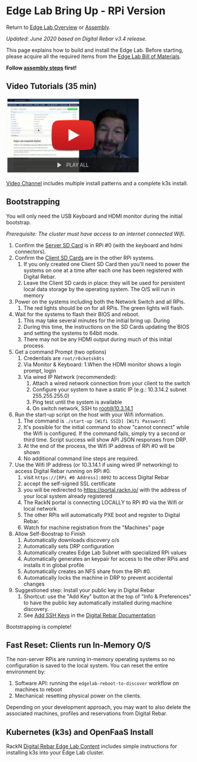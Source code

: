 
Edge Lab Bring Up - RPi Version
==================

Return to [Edge Lab Overview](README.md) or [Assembly](assembly.md).

_Updated: June 2020 based on Digital Rebar v3.4 release._

This page explains how to build and install the Edge Lab.  Before starting, please acquire all the required items from the [Edge Lab Bill of Materials](bill_of_materials.md).

**Follow [assembly steps](assembly.md) first!**

Video Tutorials (35 min)
-----

[![Video Tutorial](images/edgelab-videos.png)](https://youtu.be/Zb6_HRZxsIo)

[Video Channel](https://youtu.be/Zb6_HRZxsIo) includes multiple install patterns and a complete k3s install.

Bootstrapping
-----------------
You will only need the USB Keyboard and HDMI monitor during the initial bootstrap.

*Prerequisite: The cluster must have access to an internet connected Wifi.*

1. Confirm the [Server SD Card](https://s3-us-west-2.amazonaws.com/get.rebar.digital/edge-lab/rpi-server-v1.4.0.img.xz) is in RPi #0 (with the keyboard and hdmi connectors).
2. Confirm the [Client SD Cards](https://s3-us-west-2.amazonaws.com/get.rebar.digital/edge-lab/rpi-client-v1.4.0.img.xz) are in the other RPi systems.
   1. If you only created one Client SD Card then you'll need to power the systems on one at a time after each one has been registered with Digital Rebar.
   1. Leave the Client SD cards in place: they will be used for persistent local data storage by the operating system.  The O/S will run in memory
1. Power on the systems including both the Network Switch and all RPis.
   1.  The red lights should be on for all RPis.  The green lights will flash.
1. Wait for the systems to flash their BIOS and reboot.
   1. This may take several minutes for the initial bring up.  During
   2. During this time, the instructions on the SD Cards updating the BIOS and setting the systems to 64bit mode.
   3. There may not be any HDMI output during much of this initial process.
1. Get a command Prompt (two options)
     1. Credentials are `root/r0cketsk8ts`
     1. Via Monitor & Keyboard:
        1.When the HDMI monitor shows a login prompt, login
     1. Via wired IP Network (recommended):
        1. Attach a wired network connection from your client to the switch
        1. Configure your system to have a static IP (e.g.: 10.3.14.2 subnet 255.255.255.0)
        1. Ping test until the system is available
        1. On switch network, SSH to root@10.3.14.1
1. Run the start-up script on the host with your Wifi information.
   1. The command is `./start-up [Wifi SSID] [Wifi Password]`
   1. It's possible for the initial command to show "cannot connect" while the Wifi is configured. If the command fails, simply try a second or third time.  Script success will show API JSON responses from DRP.
   1. At the end of the process, the Wifi IP address of RPi #0 will be shown
   1. No additional command line steps are required.
1. Use the Wifi IP address (or 10.3.14.1 if using wired IP networking) to access Digital Rebar running on RPi #0.
   1. visit `https://[RPi #0 Address]:8092` to access Digital Rebar
   1. accept the self-signed SSL certificate
   1. you will be redirected to https://portal.rackn.io/ with the address of your local system already registered
   1. The RackN portal is connecting LOCALLY to RPi #0 via the Wifi or local network
   1. The other RPis will automatically PXE boot and register to Digital Rebar.
   1. Watch for machine registration from the "Machines" page
1. Allow Self-Boostrap to Finish
   1. Automatically downloads discovery o/s
   1. Automatically sets DRP configuration
   1. Automatically creates Edge Lab Subnet with specialized RPi values
   1. Automatically generates an keypair for access to the other RPis and installs it in global profile
   1. Automatically creates an NFS share from the RPi #0.
   1. Automatically locks the machine in DRP to prevent accidental changes
1. Suggestioned step: Install your public key in Digital Rebar
      1. Shortcut: use the "Add Key" button at the top of "Info & Preferences" to have the public key automatically installed during machine discovery.
      2. See [Add SSH Keys](https://provision.readthedocs.io/en/latest/doc/faq-troubleshooting.html#add-ssh-keys-to-authorized-keys) in the [Digital Rebar Documentation](https://provision.readthedocs.io)

Bootstrapping is complete!

Fast Reset: Clients run In-Memory O/S
-------------------------

The non-server RPis are running in-memory operating systems so no configuration is saved to the local system.  You can reset the entire environment by:
1. Software API: running the `edgelab-reboot-to-discover` workflow on machines to reboot
1. Mechanical: resetting physical power on the clients.

Depending on your development approach, you may want to also delete the associated machines, profiles and reservations from Digital Rebar.

Kubernetes (k3s) and OpenFaaS Install
-------------------

RackN [Digital Rebar Edge Lab Content]( https://provision.readthedocs.io/en/latest/doc/content-packages/edge-lab.html) includes simple instructions for installing k3s into your Edge Lab cluster.
